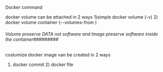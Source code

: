 Docker command 

docker volume can be attached in 2 ways 
1)simple docker volume (-v)
2) docker volume container (--volumes-from <first container name>)

###### Volume preserve DATA not software and Image preserve software inside the container#########

costumize docker image van be created in 2 ways 
1) docker commit 2) docker file 
